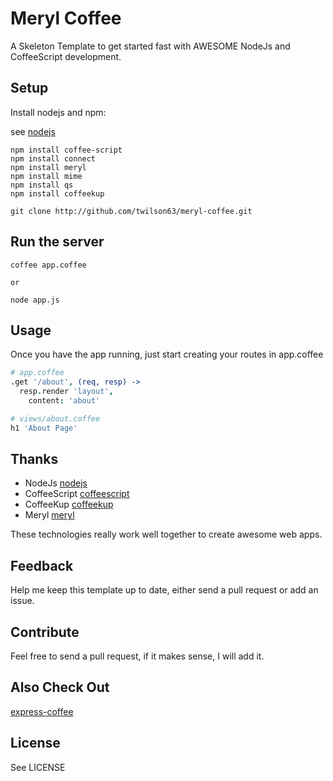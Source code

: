 # Meryl Coffee 

A Skeleton Template to get started fast with AWESOME NodeJs and CoffeeScript
development.

## Setup

Install nodejs and npm:

see [nodejs](http://nodejs.com)

```
npm install coffee-script
npm install connect
npm install meryl
npm install mime
npm install qs
npm install coffeekup

git clone http://github.com/twilson63/meryl-coffee.git

```
## Run the server

```
coffee app.coffee

or

node app.js

```
## Usage

Once you have the app running, just start creating your routes in
app.coffee

``` coffee
# app.coffee
.get '/about', (req, resp) ->
  resp.render 'layout',
    content: 'about'

# views/about.coffee
h1 'About Page'
```

## Thanks

* NodeJs [nodejs](http://nodejs.org)
* CoffeeScript [coffeescript](http://coffeescript.org)
* CoffeeKup [coffeekup](http://coffeekup.org/)
* Meryl [meryl](https://github.com/coffeemate/meryl/wiki)

These technologies really work well together to create awesome web apps.


## Feedback

Help me keep this template up to date, either send a pull request or add an issue.


## Contribute

Feel free to send a pull request, if it makes sense, I will add it.


## Also Check Out

[express-coffee](http://github.com/twilson63/express-coffee)

## License

See LICENSE



